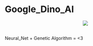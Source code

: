 # Google_Dino_AI
<div align="center">
  <img src="
        https://github.com/lgonz041/Google_Dino_AI/blob/master/icon.png
      "><br><br>
</div>

Neural_Net + Genetic Algorithm = &lt;3 
